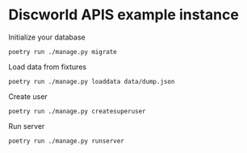 Discworld APIS example instance
===============================


Initialize your database
```
poetry run ./manage.py migrate
```

Load data from fixtures
```
poetry run ./manage.py loaddata data/dump.json
```

Create user
```
poetry run ./manage.py createsuperuser
```

Run server
```
poetry run ./manage.py runserver
```
